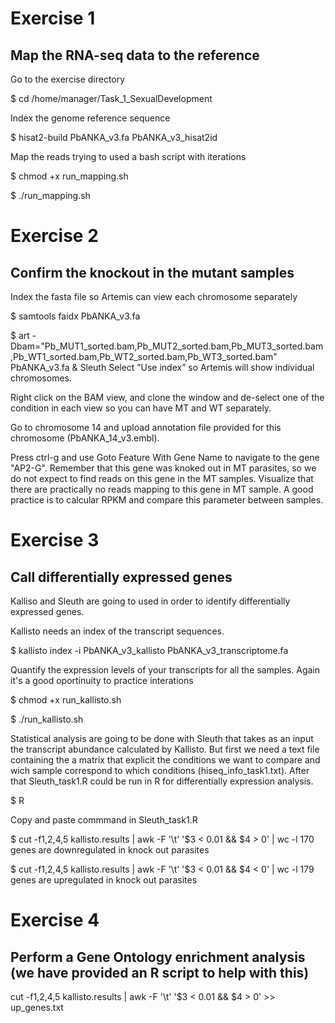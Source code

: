 
# Exercise 1 

## Map the RNA-seq data to the reference


 Go to the exercise directory

$ cd /home/manager/Task_1_SexualDevelopment


Index the genome reference sequence

$ hisat2-build PbANKA_v3.fa PbANKA_v3_hisat2id


Map the reads trying to used a bash script with iterations

$ chmod +x run_mapping.sh 

$ ./run_mapping.sh 


# Exercise 2 

## Confirm the knockout in the mutant samples

Index the fasta file so Artemis can view each chromosome separately

$ samtools faidx PbANKA_v3.fa

$ art -Dbam="Pb_MUT1_sorted.bam,Pb_MUT2_sorted.bam,Pb_MUT3_sorted.bam,Pb_WT1_sorted.bam,Pb_WT2_sorted.bam,Pb_WT3_sorted.bam" PbANKA_v3.fa &
Sleuth
Select ”Use index” so Artemis will show individual chromosomes.

Right click on the BAM view, and clone the window and de-select one of the condition in each view so you can have MT and WT separately.

Go to chromosome 14 and upload annotation file provided for this chromosome (PbANKA_14_v3.embl).

Press ctrl-g and use Goto Feature With Gene Name to navigate to the gene "AP2-G". Remember that this gene was knoked out in MT parasites, so we do not expect to find reads on this gene in the MT samples. Visualize that there are practically no reads mapping to this gene in MT sample. A good practice is to calcular RPKM and compare this parameter between samples.






# Exercise 3


## Call differentially expressed genes

Kalliso and Sleuth are going to used in order to identify differentially expressed genes.

Kallisto needs an index of the transcript sequences.

$ kallisto index -i PbANKA_v3_kallisto PbANKA_v3_transcriptome.fa


Quantify the expression levels of your transcripts for all the samples. Again it's a good oportinuity to practice interations

$ chmod +x run_kallisto.sh 

$ ./run_kallisto.sh

Statistical analysis are going to be done with Sleuth that takes as an input the transcript abundance calculated by Kallisto. But first we need a text file containing the a matrix that explicit the conditions we want to compare and wich sample correspond to which conditions (hiseq_info_task1.txt). After that Sleuth_task1.R could be run in R for differentially expression analysis.



$ R

Copy and paste commmand in Sleuth_task1.R


$ cut -f1,2,4,5 kallisto.results | awk -F '\t' '$3 < 0.01 && $4 > 0' | wc -l
170 genes are downregulated in knock out parasites 

$ cut -f1,2,4,5 kallisto.results | awk -F '\t' '$3 < 0.01 && $4 < 0' | wc -l
179 genes are upregulated in knock out parasites


# Exercise 4

## Perform a Gene Ontology enrichment analysis (we have provided an R script to help with this)


cut -f1,2,4,5 kallisto.results | awk -F '\t' '$3 < 0.01 && $4 > 0' >> up_genes.txt
